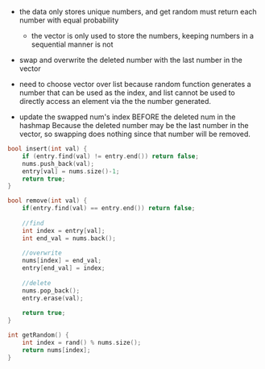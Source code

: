- the data only stores unique numbers, and get random must return each number with equal probability
    - the vector is only used to store the numbers, keeping numbers in a sequential manner is not 
- swap and overwrite the deleted number with the last number in the vector
- need to choose vector over list because random function generates a number that can be used as the index, and list cannot be used to directly access an element via the the number generated.

- update the swapped num's index BEFORE the deleted num in the hashmap Because the deleted number may be the last number in the vector, so swapping does nothing since that number will be removed.

```cpp
bool insert(int val) {
    if (entry.find(val) != entry.end()) return false;
    nums.push_back(val);
    entry[val] = nums.size()-1;
    return true;
}

bool remove(int val) {
    if(entry.find(val) == entry.end()) return false;
    
    //find
    int index = entry[val];
    int end_val = nums.back();
    
    //overwrite
    nums[index] = end_val;
    entry[end_val] = index;
    
    //delete
    nums.pop_back();
    entry.erase(val);
    
    return true;
}

int getRandom() {
    int index = rand() % nums.size();
    return nums[index];
}
```
